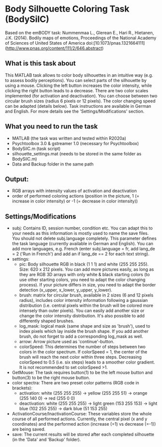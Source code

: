 # Body Silhouette Coloring Task (BodySilC)

Based on the emBODY task: Nummenmaa L., Glerean E., Hari R., Hietanen, J.K. (2014). Bodily maps of emotions, Proceedings of the National Academy of Sciences of United States of America doi:[10.1073/pnas.1321664111]
(http://www.pnas.org/content/111/2/646.abstract)

## What is this task about
This MATLAB task allows to color body silhouettes in an intuitive way (e.g. to assess bodily perceptions). You can select parts of the silhouette by using a mouse. Clicking the left button increases the color intensity, while clicking the right button leads to a decrease. There are two color scales implemented (for activation and deactivation). You can choose between two circular brush sizes (radius 6 pixels or 12 pixels). The color changing speed can be adapted (details below). Task instructions are available in German and English. For more details see the 'Settings/Modifications' section.

## What you need to run the task
* MATLAB (the task was written and tested within R2020a)
* Psychtoolbox 3.0 & gstreamer 1.0 (necessary for Psychtoolbox)
* BodySilC.m (task script)
* silhouette_settings.mat (needs to be stored in the same folder as BodySilC.m)
* Data and Backup folder in the same path

## Output: 
* RGB arrays with intensity values of activation and deactivation
* order of performed coloring actions (position in the picture, 1 (= increase in color intensity) or -1 (= decrease in color intensity))

## Settings/Modifications
* subj: Contains ID, session number, condition etc. You can adapt this to your needs as this information is mostly used to name the save files. You should not delete subj.language completely. This parameter defines the task language (currently available in German and English). You can add more languages, e.g. French (enter subj.language = fr, add lang_de = 2 ('Run in French') and add an if lang_de == 2 for each text string).
* settings: 
	* pic: Body silhouette RGB in black (1 1 1) and white (255 255 255). Size: 620 x 212 pixels. You can add more pictures easily, as long as they are RGB 3D arrays with only white & black starting colors (to use other starting colors, you need to adapt the color changing process). If your picture differs in size, you need to adapt the border detection (x_upper, x_lower, y_upper, y_lower).
	* brush: matrix for circular brush, available in 2 sizes (6 and 12 pixels radius), includes color intensity information following a gaussian distribution (i.e. central pixels within the brush will be colored more intensely than outer pixels). You can easily add another size or change the color intensity distribution. It's also possible to add differently shaped brushes.
  	* log_mask: logical mask (same shape and size as 'brush'), used to index pixels which lay inside the brush shape. If you add another brush, do not forget to add a corresponding log_mask as well.
	* arrow: Arrow picture used as 'continue'-button.
	* colorSpeed: This determines the number of steps between two colors in the color spectrum. If colorSpeed = 1, the center of the brush will reach the next color within three steps. Decreasing colorSpeed to 0.5 (i.e. six steps) leads to a smoother color gradient. It is not recommended to set colorSpeed >1. 
* GetMouse: The task requires button(1) to be the left mouse button and button(3) to be the right mouse button.
* color spectra: There are two preset color patterns (RGB code in brackets): 
	* activation: white (255 255 255) -> yellow (255 255 51) -> orange (255 140 0) -> red (255 0 0)
	* deactivation: white (255 255 255) -> light green (153 255 153) -> light blue (102 255 255) -> dark blue (51 153 255)
* ActivationCourse/InactivationCourse: These variables store the whole course of all performed actions. Currently, the central pixel (x and y coordinates) and the performed action (increase (=1) vs decrease (=-1)) are being saved.
* save: The current results will be stored after each completed silhouette (in the 'Data' and 'Backup' folder).

